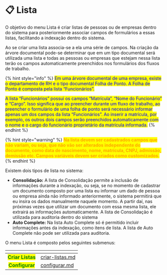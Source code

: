 # 📋 Lista

O objetivo do menu Lista é criar listas de pessoas ou de empresas dentro do sistema para posteriormente associar campos de formulários a essas listas, facilitando a indexação dentro do sistema. &#x20;

Ao se criar uma lista associa-se a ela uma série de campos. Na criação da árvore documental pode-se determinar que em um tipo documental será utilizada uma lista e todas as pessoas ou empresas que estejam nessa lista terão os campos automaticamente preenchidos nos formulários dos fluxos de trabalho. &#x20;

{% hint style="info" %}
<mark style="color:blue;">Em uma árvore documental de uma empresa, existe o departamento de RH e o tipo documental Folha de Ponto. A Folha de Ponto é composta pela lista “Funcionários”.</mark> &#x20;

<mark style="color:blue;">A lista “Funcionários” possui os campos “Matrícula”, “Nome do Funcionário” e “Cargo”. Isso significa que ao preencher durante um fluxo de trabalho, ao preencher o formulário de uma folha de ponto será necessário informar apenas um dos campos da lista “Funcionários”. Ao inserir a matrícula, por exemplo, os outros dois campos serão preenchidos automaticamente com o nome e o cargo do funcionário proprietário da matrícula informada.</mark>
{% endhint %}

{% hint style="warning" %}
<mark style="color:orange;">**Na lista devem ser cadastrados campos que não variam, ou seja, que não vão ser alterados independente do documento, como data de nascimento, nome, matrícula, CNPJ, admissão, demissão etc. Campos variáveis devem ser criados como customizados.**</mark>
{% endhint %}

Existem dois tipos de lista no sistema: &#x20;

* **Consolidação:** A lista de Consolidação permite a inclusão de informações durante a indexação, ou seja, se no momento de cadastrar um documento composto por uma lista eu informar um dado de pessoa ou empresa ainda não informado anteriormente, o sistema permitirá que eu insira os dados manualmente naquele momento. A partir daí, nas próximas vezes que utilizar um documento com essa mesma lista, ele extrairá as informações automaticamente. A lista de Consolidação é utilizada para auditoria dentro do sistema &#x20;
* **Auto Complete:** Na lista Auto Complete só é permitido incluir informações antes da indexação, como itens de lista. A lista de Auto Complete não pode ser utilizada para auditoria. &#x20;

O menu Lista é composto pelos seguintes submenus:

<table data-card-size="large" data-view="cards"><thead><tr><th align="center"></th><th data-hidden data-card-target data-type="content-ref"></th></tr></thead><tbody><tr><td align="center"><mark style="color:green;"><strong>Criar Listas</strong></mark></td><td><a href="criar-listas.md">criar-listas.md</a></td></tr><tr><td align="center"><mark style="color:green;"><strong>Configurar</strong></mark></td><td><a href="configurar.md">configurar.md</a></td></tr></tbody></table>
